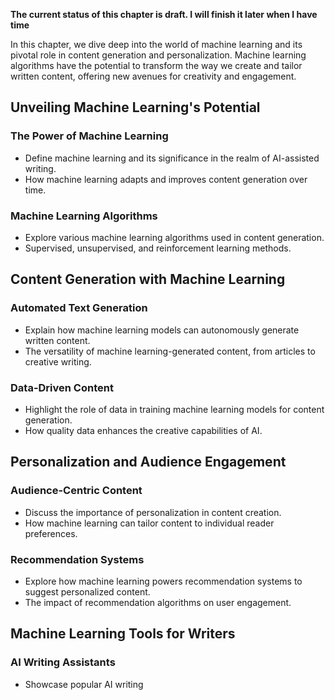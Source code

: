 **The current status of this chapter is draft. I will finish it later when I have time**

In this chapter, we dive deep into the world of machine learning and its pivotal role in content generation and personalization. Machine learning algorithms have the potential to transform the way we create and tailor written content, offering new avenues for creativity and engagement.

Unveiling Machine Learning's Potential
--------------------------------------

### The Power of Machine Learning

* Define machine learning and its significance in the realm of AI-assisted writing.
* How machine learning adapts and improves content generation over time.

### Machine Learning Algorithms

* Explore various machine learning algorithms used in content generation.
* Supervised, unsupervised, and reinforcement learning methods.

Content Generation with Machine Learning
----------------------------------------

### Automated Text Generation

* Explain how machine learning models can autonomously generate written content.
* The versatility of machine learning-generated content, from articles to creative writing.

### Data-Driven Content

* Highlight the role of data in training machine learning models for content generation.
* How quality data enhances the creative capabilities of AI.

Personalization and Audience Engagement
---------------------------------------

### Audience-Centric Content

* Discuss the importance of personalization in content creation.
* How machine learning can tailor content to individual reader preferences.

### Recommendation Systems

* Explore how machine learning powers recommendation systems to suggest personalized content.
* The impact of recommendation algorithms on user engagement.

Machine Learning Tools for Writers
----------------------------------

### AI Writing Assistants

* Showcase popular AI writing
